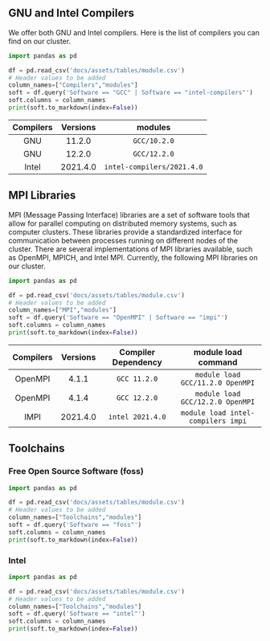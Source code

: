 ## GNU and Intel Compilers 
We offer both GNU and Intel compilers. Here is the list of compilers you can find on our cluster.
```python exec="on"
import pandas as pd

df = pd.read_csv('docs/assets/tables/module.csv')
# Header values to be added
column_names=["Compilers","modules"]
soft = df.query('Software == "GCC" | Software == "intel-compilers"')
soft.columns = column_names
print(soft.to_markdown(index=False))
```

|  Compilers  |  Versions  |          modules           |
|:-----------:|:----------:|:--------------------------:|
|     GNU     |   11.2.0   |        `GCC/10.2.0`        |
|     GNU     |   12.2.0   |        `GCC/12.2.0`        |
|    Intel    |  2021.4.0  | `intel-compilers/2021.4.0` |

## MPI Libraries
MPI (Message Passing Interface) libraries are a set of software tools that allow for parallel computing on distributed memory systems, such as computer clusters. These libraries provide a standardized interface for communication between processes running on different nodes of the cluster. There are several implementations of MPI libraries available, such as OpenMPI, MPICH, and Intel MPI. Currently, the following MPI libraries on our cluster.

```python exec="on"
import pandas as pd

df = pd.read_csv('docs/assets/tables/module.csv')
# Header values to be added
column_names=["MPI","modules"]
soft = df.query('Software == "OpenMPI" | Software == "impi"')
soft.columns = column_names
print(soft.to_markdown(index=False))
```

|  Compilers  |  Versions  | Compiler Dependency |       module load command          |
|:-----------:|:----------:|:-------------------:|:----------------------------------:|
|   OpenMPI   |   4.1.1    |    `GCC 11.2.0`     |  `module load GCC/11.2.0 OpenMPI`  |
|   OpenMPI   |   4.1.4    |    `GCC 12.2.0`     |  `module load GCC/12.2.0 OpenMPI`  |
|    IMPI     |  2021.4.0  |  `intel 2021.4.0`   | `module load intel-compilers impi` |

## Toolchains

### Free Open Source Software (foss)

```python exec="on"
import pandas as pd

df = pd.read_csv('docs/assets/tables/module.csv')
# Header values to be added
column_names=["Toolchains","modules"]
soft = df.query('Software == "foss"')
soft.columns = column_names
print(soft.to_markdown(index=False))
```
### Intel

```python exec="on"
import pandas as pd

df = pd.read_csv('docs/assets/tables/module.csv')
# Header values to be added
column_names=["Toolchains","modules"]
soft = df.query('Software == "intel"')
soft.columns = column_names
print(soft.to_markdown(index=False))
```